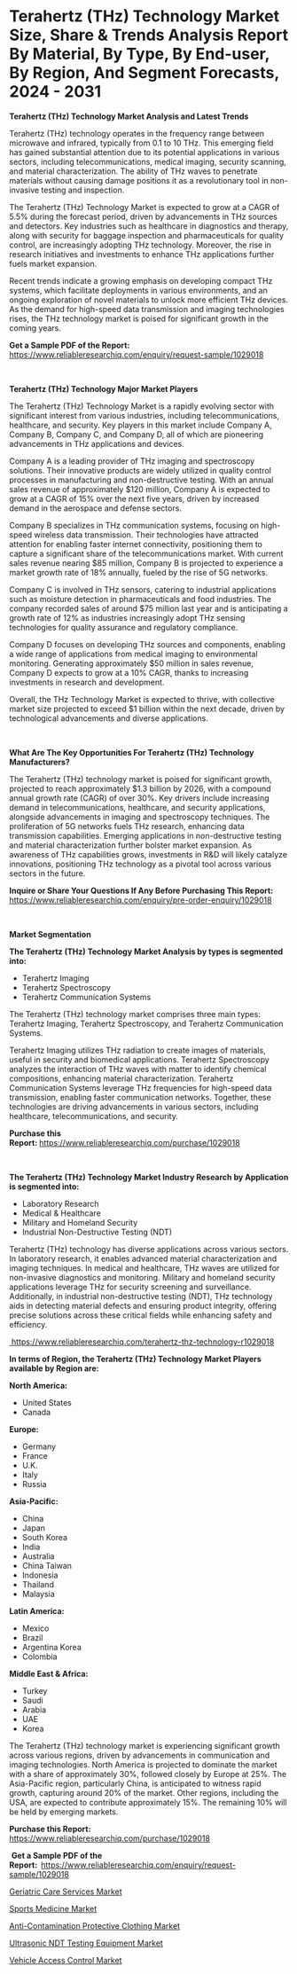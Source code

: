 <p><h1>Terahertz (THz) Technology Market Size, Share & Trends Analysis Report By Material, By Type, By End-user, By Region, And Segment Forecasts, 2024 - 2031</h1></p><p><strong>Terahertz (THz) Technology Market Analysis and Latest Trends</strong></p>
<p><p>Terahertz (THz) technology operates in the frequency range between microwave and infrared, typically from 0.1 to 10 THz. This emerging field has gained substantial attention due to its potential applications in various sectors, including telecommunications, medical imaging, security scanning, and material characterization. The ability of THz waves to penetrate materials without causing damage positions it as a revolutionary tool in non-invasive testing and inspection.</p><p>The Terahertz (THz) Technology Market is expected to grow at a CAGR of 5.5% during the forecast period, driven by advancements in THz sources and detectors. Key industries such as healthcare in diagnostics and therapy, along with security for baggage inspection and pharmaceuticals for quality control, are increasingly adopting THz technology. Moreover, the rise in research initiatives and investments to enhance THz applications further fuels market expansion. </p><p>Recent trends indicate a growing emphasis on developing compact THz systems, which facilitate deployments in various environments, and an ongoing exploration of novel materials to unlock more efficient THz devices. As the demand for high-speed data transmission and imaging technologies rises, the THz technology market is poised for significant growth in the coming years.</p></p>
<p><strong>Get a Sample PDF of the Report:&nbsp;</strong> <a href="https://www.reliableresearchiq.com/enquiry/request-sample/1029018">https://www.reliableresearchiq.com/enquiry/request-sample/1029018</a></p>
<p>&nbsp;</p>
<p><strong>Terahertz (THz) Technology Major Market Players</strong></p>
<p><p>The Terahertz (THz) Technology Market is a rapidly evolving sector with significant interest from various industries, including telecommunications, healthcare, and security. Key players in this market include Company A, Company B, Company C, and Company D, all of which are pioneering advancements in THz applications and devices.</p><p>Company A is a leading provider of THz imaging and spectroscopy solutions. Their innovative products are widely utilized in quality control processes in manufacturing and non-destructive testing. With an annual sales revenue of approximately $120 million, Company A is expected to grow at a CAGR of 15% over the next five years, driven by increased demand in the aerospace and defense sectors.</p><p>Company B specializes in THz communication systems, focusing on high-speed wireless data transmission. Their technologies have attracted attention for enabling faster internet connectivity, positioning them to capture a significant share of the telecommunications market. With current sales revenue nearing $85 million, Company B is projected to experience a market growth rate of 18% annually, fueled by the rise of 5G networks.</p><p>Company C is involved in THz sensors, catering to industrial applications such as moisture detection in pharmaceuticals and food industries. The company recorded sales of around $75 million last year and is anticipating a growth rate of 12% as industries increasingly adopt THz sensing technologies for quality assurance and regulatory compliance.</p><p>Company D focuses on developing THz sources and components, enabling a wide range of applications from medical imaging to environmental monitoring. Generating approximately $50 million in sales revenue, Company D expects to grow at a 10% CAGR, thanks to increasing investments in research and development.</p><p>Overall, the THz Technology Market is expected to thrive, with collective market size projected to exceed $1 billion within the next decade, driven by technological advancements and diverse applications.</p></p>
<p>&nbsp;</p>
<p><strong>What Are The Key Opportunities For Terahertz (THz) Technology Manufacturers?</strong></p>
<p><p>The Terahertz (THz) technology market is poised for significant growth, projected to reach approximately $1.3 billion by 2026, with a compound annual growth rate (CAGR) of over 30%. Key drivers include increasing demand in telecommunications, healthcare, and security applications, alongside advancements in imaging and spectroscopy techniques. The proliferation of 5G networks fuels THz research, enhancing data transmission capabilities. Emerging applications in non-destructive testing and material characterization further bolster market expansion. As awareness of THz capabilities grows, investments in R&D will likely catalyze innovations, positioning THz technology as a pivotal tool across various sectors in the future.</p></p>
<p><strong>Inquire or Share Your Questions If Any Before Purchasing This Report:</strong> <a href="https://www.reliableresearchiq.com/enquiry/pre-order-enquiry/1029018">https://www.reliableresearchiq.com/enquiry/pre-order-enquiry/1029018</a></p>
<p>&nbsp;</p>
<p><strong>Market Segmentation</strong></p>
<p><strong>The Terahertz (THz) Technology Market Analysis by types is segmented into:</strong></p>
<p><ul><li>Terahertz Imaging</li><li>Terahertz Spectroscopy</li><li>Terahertz Communication Systems</li></ul></p>
<p><p>The Terahertz (THz) technology market comprises three main types: Terahertz Imaging, Terahertz Spectroscopy, and Terahertz Communication Systems. </p><p>Terahertz Imaging utilizes THz radiation to create images of materials, useful in security and biomedical applications. Terahertz Spectroscopy analyzes the interaction of THz waves with matter to identify chemical compositions, enhancing material characterization. Terahertz Communication Systems leverage THz frequencies for high-speed data transmission, enabling faster communication networks. Together, these technologies are driving advancements in various sectors, including healthcare, telecommunications, and security.</p></p>
<p><strong>Purchase this Report:&nbsp;</strong><a href="https://www.reliableresearchiq.com/purchase/1029018">https://www.reliableresearchiq.com/purchase/1029018</a></p>
<p>&nbsp;</p>
<p><strong>The Terahertz (THz) Technology Market Industry Research by Application is segmented into:</strong></p>
<p><ul><li>Laboratory Research</li><li>Medical & Healthcare</li><li>Military and Homeland Security</li><li>Industrial Non-Destructive Testing (NDT)</li></ul></p>
<p><p>Terahertz (THz) technology has diverse applications across various sectors. In laboratory research, it enables advanced material characterization and imaging techniques. In medical and healthcare, THz waves are utilized for non-invasive diagnostics and monitoring. Military and homeland security applications leverage THz for security screening and surveillance. Additionally, in industrial non-destructive testing (NDT), THz technology aids in detecting material defects and ensuring product integrity, offering precise solutions across these critical fields while enhancing safety and efficiency.</p></p>
<p><a href="https://www.reliableresearchiq.com/terahertz-thz-technology-r1029018">&nbsp;https://www.reliableresearchiq.com/terahertz-thz-technology-r1029018</a></p>
<p><strong>In terms of Region, the Terahertz (THz) Technology Market Players available by Region are:</strong></p>
<p>
    <p> <strong> North America: </strong>
        <ul>
            <li>United States</li>
            <li>Canada</li>
        </ul>
        </p> 
    <p> <strong> Europe: </strong>
        <ul>
            <li>Germany</li>
            <li>France</li>
            <li>U.K.</li>
            <li>Italy</li>
            <li>Russia</li>
        </ul>
        </p> 
    <p> <strong> Asia-Pacific: </strong>
        <ul>
            <li>China</li>
            <li>Japan</li>
            <li>South Korea</li>
            <li>India</li>
            <li>Australia</li>
            <li>China Taiwan</li>
            <li>Indonesia</li>
            <li>Thailand</li>
            <li>Malaysia</li>
        </ul>
        </p> 
    <p> <strong> Latin America: </strong>
        <ul>
            <li>Mexico</li>
            <li>Brazil</li>
            <li>Argentina Korea</li>
            <li>Colombia</li>
        </ul>
        </p> 
    <p> <strong> Middle East & Africa: </strong>
        <ul>
            <li>Turkey</li>
            <li>Saudi</li>
            <li>Arabia</li>
            <li>UAE</li>
            <li>Korea</li>
        </ul>
    </p>
    </p>
<p><p>The Terahertz (THz) technology market is experiencing significant growth across various regions, driven by advancements in communication and imaging technologies. North America is projected to dominate the market with a share of approximately 30%, followed closely by Europe at 25%. The Asia-Pacific region, particularly China, is anticipated to witness rapid growth, capturing around 20% of the market. Other regions, including the USA, are expected to contribute approximately 15%. The remaining 10% will be held by emerging markets.</p></p>
<p><strong>Purchase this Report: </strong><a href="https://www.reliableresearchiq.com/purchase/1029018">https://www.reliableresearchiq.com/purchase/1029018</a></p>
<p>&nbsp;<strong>Get a Sample PDF of the Report:&nbsp;&nbsp;</strong><a href="https://www.reliableresearchiq.com/enquiry/request-sample/1029018">https://www.reliableresearchiq.com/enquiry/request-sample/1029018</a></p>
<p><strong></strong></p>
<p><p><a href="https://www.linkedin.com/pulse/geriatric-care-services-market-essentials-key-players-demand-tswzf?trackingId=dzEgjjA9RiWf5UOWltBjsA%3D%3D">Geriatric Care Services Market</a></p><p><a href="https://www.linkedin.com/pulse/global-sports-medicine-market-size-expected-reach-cagr-15-report-psief?trackingId=KD8YALXQRHCOlSzHfyv5wQ%3D%3D">Sports Medicine Market</a></p><p><a href="https://medium.com/@addiehirthe44/insights-into-anti-contamination-protective-clothing-market-share-and-competitive-landscape-for-f53737062968">Anti-Contamination Protective Clothing Market</a></p><p><a href="https://www.linkedin.com/pulse/global-ultrasonic-ndt-testing-equipment-market-share-growth-4mwqc?trackingId=gj3A64etQJOJcYutP7mpXw%3D%3D">Ultrasonic NDT Testing Equipment Market</a></p><p><a href="https://www.linkedin.com/pulse/vehicle-access-control-market-size-share-trends-analysis-report-exzzc?trackingId=JTNMKMr%2FRTq2UzB9wWDyIw%3D%3D">Vehicle Access Control Market</a></p></p>